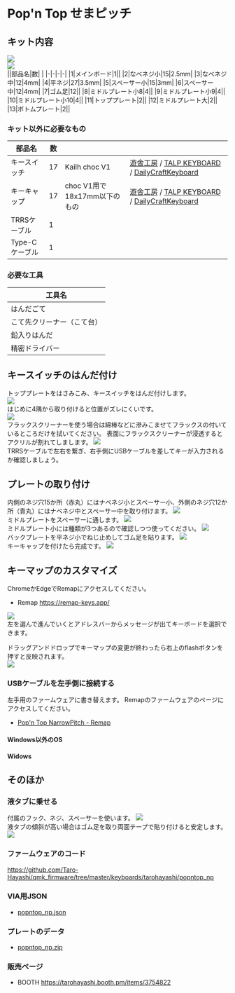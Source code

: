 # Pop'n Top せまピッチ

## キット内容
![](img/IMG_6826.jpg)  
![](img/IMG_6830.jpg)  
||部品名|数| |
|-|-|-|-|
|1|メインボード|1||
|2|なべネジ小|15|2.5mm|
|3|なべネジ中|12|4mm|
|4|平ネジ|27|3.5mm|
|5|スペーサー小|15|3mm|
|6|スペーサー中|12|4mm|
|7|ゴム足|12||
|8|ミドルプレート小8|4||
|9|ミドルプレート小9|4||
|10|ミドルプレート小10|4||
|11|トッププレート|2||
|12|ミドルプレート大|2||
|13|ボトムプレート|2||

### キット以外に必要なもの
|部品名|数|||
|-|-|-|-|
|キースイッチ|17|Kailh choc V1|[遊舎工房](https://shop.yushakobo.jp/products/pg1350) / [TALP KEYBOARD](https://talpkeyboard.net/?category_id=620de8df0020fc01abddc60e) / [DailyCraftKeyboard](https://shop.dailycraft.jp/collections/choc-switches)|
|キーキャップ|17|choc V1用で18x17mm以下のもの|[遊舎工房](https://shop.yushakobo.jp/collections/keycaps/For-Choc-v1) / [TALP KEYBOARD](https://talpkeyboard.net/?category_id=623833f723c2aa4779e17298) / [DailyCraftKeyboard](https://shop.dailycraft.jp/collections/choc-keycaps)|
|TRRSケーブル|1|||
|Type-Cケーブル|1|||


### 必要な工具
|工具名|
|-|
|はんだごて|
|こて先クリーナー（こて台）|
|鉛入りはんだ|
|精密ドライバー|

## キースイッチのはんだ付け
トッププレートをはさみこみ、キースイッチをはんだ付けします。  
![](img/IMG_6367.jpg)  
はじめに4隅から取り付けると位置がズレにくいです。  
![](img/IMG_6556.jpg)  
フラックスクリーナーを使う場合は綿棒などに滲みこませてフラックスの付いているところだけを拭いてください。
表面にフラックスクリーナーが浸透するとアクリルが割れてしまします。
![](img/IMG_6399.jpg)  
TRRSケーブルで左右を繋ぎ、右手側にUSBケーブルを差してキーが入力されるか確認しましょう。

## プレートの取り付け
内側のネジ穴15か所（赤丸）にはナベネジ小とスペーサー小、外側のネジ穴12か所（青丸）にはナベネジ中とスペーサー中を取り付けます。
![](img/IMG_6560.jpg)  
ミドルプレートをスペーサーに通します。
![](img/IMG_6567.jpg)  
ミドルプレート小には種類が3つあるので確認しつつ使ってください。
![](img/IMG_6835.jpg)  
バックプレートを平ネジ小でねじ止めしてゴム足を貼ります。
![](img/IMG_6713.jpg)  
キーキャップを付けたら完成です。
![](img/IMG_6576.jpg)  

## キーマップのカスタマイズ
ChromeかEdgeでRemapにアクセスしてください。  
- Remap https://remap-keys.app/


![](img/remap1.png)  
左を選んで進んでいくとアドレスバーからメッセージが出てキーボードを選択できます。  


ドラッグアンドドロップでキーマップの変更が終わったら右上のflashボタンを押すと反映されます。  
![](img/remap2.png)  

### USBケーブルを左手側に接続する
左手用のファームウェアに書き替えます。
Remapのファームウェアのページにアクセスしてください。
- [Pop'n Top NarrowPitch - Remap ](https://remap-keys.app/catalog/1fWEWCmfpZw3S95DBEu1/firmware)

#### Windows以外のOS


#### Widows




## そのほか

### 液タブに乗せる
付属のフック、ネジ、スペーサーを使います。
![](img/IMG_6571.jpg)  
液タブの傾斜が高い場合はゴム足を取り両面テープで貼り付けると安定します。
![](img/IMG_6573.jpg)  

### ファームウェアのコード
https://github.com/Taro-Hayashi/qmk_firmware/tree/master/keyboards/tarohayashi/popntop_np

### VIA用JSON
- [popntop_np.json](https://github.com/Taro-Hayashi/Pop-n-top-NarrowPitch/releases/download/0.16.7/popntop_np.json)

### プレートのデータ
- [popntop_np.zip](https://github.com/Taro-Hayashi/Pop-n-top-NarrowPitch/releases/download/0.16.7/popntop_np.zip)

### 販売ページ
- BOOTH https://tarohayashi.booth.pm/items/3754822
